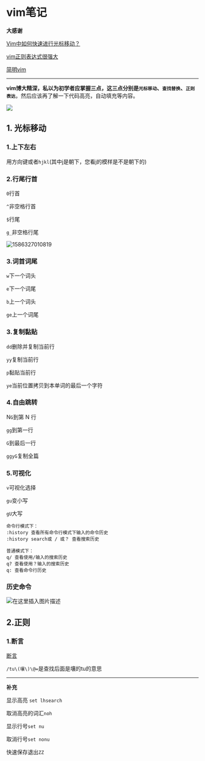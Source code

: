 # vim笔记

**大感谢**

[Vim中如何快速进行光标移动？](https://harttle.land/2015/11/07/vim-cursor.html)

[vim正则表达式很强大](https://www.cnblogs.com/penseur/archive/2011/02/25/1964522.html)

[简明vim](https://coolshell.cn/articles/5426.html#%E7%AC%AC%E4%BA%8C%E7%BA%A7_%E2%80%93_%E6%84%9F%E8%A7%89%E8%89%AF%E5%A5%BD)

***

**vim博大精深，私以为初学者应掌握三点，这三点分别是`光标移动`、`查找替换`、`正则表达`**，然后应该再了解一下代码高亮，自动填充等内容。

![](https://harttle.land/assets/img/blog/vim-key.png)

## 1. 光标移动

### 1.上下左右

用方向键或者`hjkl`(其中j是朝下，您看j的模样是不是朝下的)

### 2.行尾行首

`0`行首

`^`非空格行首

`$`行尾

`g_`非空格行尾

![1586327010819](/tmp/1586327010819.png)

### 3.词首词尾

`w`下一个词头

`e`下一个词尾

`b`上一个词头

`ge`上一个词尾

### 3.复制黏贴

`dd`删除并复制当前行

`yy`复制当前行

`p`黏贴当前行

`ye`当前位置拷贝到本单词的最后一个字符

### 4.自由跳转

N`G`到第 N 行

`gg`到第一行

`G`到最后一行

`ggyG`复制全篇

### 5.可视化

`v`可视化选择

`gu`变小写

`gU`大写

```
命令行模式下：
:history 查看所有命令行模式下输入的命令历史
:history search或 / 或？ 查看搜索历史

普通模式下：
q/ 查看使用/输入的搜索历史
q? 查看使用？输入的搜索历史
q: 查看命令行历史
```

### 历史命令

![在这里插入图片描述](https://img-blog.csdnimg.cn/20200411202036872.png?x-oss-process=image/watermark,type_ZmFuZ3poZW5naGVpdGk,shadow_10,text_aHR0cHM6Ly9ibG9nLmNzZG4ubmV0L3N1eXVlcw==,size_16,color_FFFFFF,t_70)

## 2.正则

### 1.断言

[断言](http://notes.maxwi.com/2015/12/13/vim-regexp/)

`/tu\(壤\)\@=`是查找后面是壤的tu的意思



***

**补充**

显示高亮  `set lhsearch`  

取消高亮的词汇`noh`

显示行号`set nu`

取消行号`set nonu`

快速保存退出`ZZ`